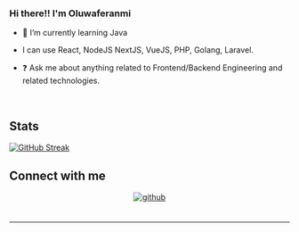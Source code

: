 
  
### Hi there!! I'm Oluwaferanmi
  

  
- 🌱 I’m currently learning Java

- I can use React, NodeJS NextJS, VueJS, PHP, Golang, Laravel.
  
- ❓ Ask me about anything related to Frontend/Backend Engineering and related technologies.  

  

<br/>  
 

## Stats 
[![GitHub Streak](http://github-readme-streak-stats.herokuapp.com?user=AdewaleAdeniji&theme=dark&hide_border=true&border_radius=15&background=000807)](https://git.io/streak-stats)

## Connect with me  
<div align="center">
<a href="https://github.com/AdewaleAdeniji" target="_blank">
<img src=https://img.shields.io/badge/github-%2324292e.svg?&style=for-the-badge&logo=github&logoColor=white alt=github style="margin-bottom: 5px;" />
</a>


</div>  
   

<br/>    


----


